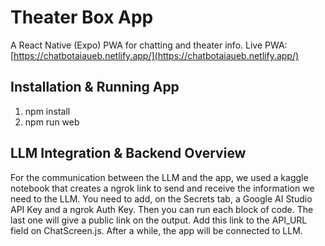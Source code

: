 # Theater Box App

A React Native (Expo) PWA for chatting and theater info. Live PWA: [https://chatbotaiaueb.netlify.app/](https://chatbotaiaueb.netlify.app/)

## Installation & Running App

1. npm install
2. npm run web

## LLM Integration & Backend Overview

For the communication between the LLM and the app, we used a kaggle notebook that creates a ngrok link to send and receive the information we need to the LLM. You need to add, on the Secrets tab, a Google AI Studio API Key and a ngrok Auth Key. Then you can run each block of code. The last one will give a public link on the output. Add this link to the API_URL field on ChatScreen.js. After a while, the app will be connected to LLM.